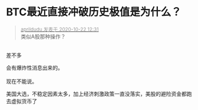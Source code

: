 # BTC最近直接冲破历史极值是为什么？


<div class="quote"><blockquote><font size="2"><a href="https://www.hostloc.com/forum.php?mod=redirect&amp;goto=findpost&amp;pid=9335436&amp;ptid=757068" target="_blank"><font color="#999999">aprildudu 发表于 2020-10-22 12:31</font></a></font><br />
类似A股那种操作？</blockquote></div><br />
差不多

会有爆炸性消息出来的。<br />
<br />
现在不能说。

美国大选，不稳定因素太多，加上经济刺激政策一直没落实，美股的避险资金都跑去虚拟货币了

